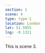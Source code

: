 ```yaml
---
section: 1
scene: 4
type: type-1
location: London
lat: 51.5055
lng: -0.1321
---
```


This is scene 3.
